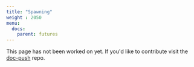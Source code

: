 ```yaml
---
title: "Spawning"
weight : 2050
menu:
  docs:
    parent: futures
---
```


This page has not been worked on yet. If you'd like to contribute visit the [doc-push]
repo.

[doc-push]: https://github.com/tokio-rs/doc-push

